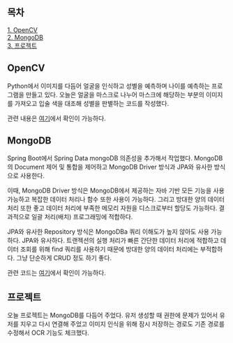 ## 목차
[1. OpenCV](#opencv)   
[2. MongoDB](#mongodb)   
[3. 프로젝트](#프로젝트)   

## OpenCV
Python에서 이미지를 다듬어 얼굴을 인식하고 성별을 예측하며 나이를 예측하는 프로그램을 만들고 있다. 오늘은 얼굴을 마스크로 나누어 마스크에 해당하는 부분의 이미지를 가져오고 입술 색을 대조해 성별을 판별하는 코드를 작성했다.

관련 내용은 [여기](https://github.com/ohju96/OpenCV-Project/commit/97c00c07622d7e14d2fc82e6445982a3d6f6fe8d)에서 확인이 가능하다.

## MongoDB
Spring Boot에서 Spring Data mongoDB 의존성을 추가해서 작업했다. MongoDB의 Document 제어 및 통합을 제어하고 MongoDB Driver 방식과 JPA와 유사한 방식으로 사용한다.

이때, MongoDB Driver 방식은 MongoDB에서 제공하는 자바 기반 모든 기능을 사용 가능하고 복잡한 데이터 처리나 함수 또한 사용이 가능하다. 그리고 방대한 양의 데이터 처리 또한 좋고 데이터 처리에 부족한 메모리 자원을 디스크로부터 할당도 가능하다. 결과적으로 일괄 처리(배치) 프로그래밍에 적합하다.

JPA와 유사한 Repository 방식은 MongoDBa 쿼리 이해도가 높지 않아도 사용 가능하다. JPA와 유사하다. 트랜젝션의 실행 처리가 빠른 간단한 데이터 처리에 적합하고 데이터 조회를 위해 find 쿼리를 사용하기 때문에 방대한 양의 데이터 처리에는 부적합하다. 그냥 단순하게 CRUD 정도 하기 좋다.

관련 코드는 [여기](https://github.com/ohju96/JPA-study-poly/commit/eb5144774e53e4b4588f31a5dfc664ce7a34431f)에서 확인이 가능하다.

## 프로젝트
오늘 프로젝트는 MongoDB를 다듬어 주었다. 유저 생성할 때 권한에 문제가 있어서 유저를 지우고 다시 연결해 주었고 이미지 인식을 위해 잠시 저장하는 경로도 기존 경로를 수정해서 OCR 기능도 체크했다.